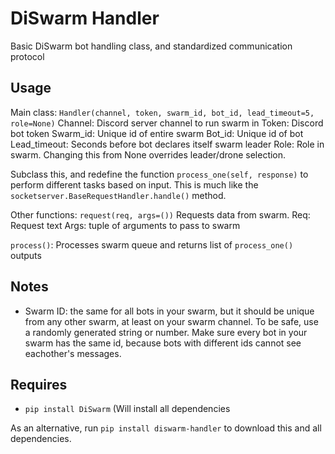 # DiSwarm Handler
Basic DiSwarm bot handling class, and standardized communication protocol

## Usage
Main class: `Handler(channel, token, swarm_id, bot_id, lead_timeout=5, role=None)`
Channel: Discord server channel to run swarm in
Token: Discord bot token
Swarm_id: Unique id of entire swarm
Bot_id: Unique id of bot
Lead_timeout: Seconds before bot declares itself swarm leader
Role: Role in swarm. Changing this from None overrides leader/drone selection.


Subclass this, and redefine the function `process_one(self, response)` to perform different tasks based on input. This is much like the `socketserver.BaseRequestHandler.handle()` method.

Other functions:
`request(req, args=())` Requests data from swarm. 
Req: Request text
Args: tuple of arguments to pass to swarm

`process()`: Processes swarm queue and returns list of `process_one()` outputs

## Notes
- Swarm ID: the same for all bots in your swarm, but it should be unique from any other swarm, at least on your swarm channel. To be safe, use a randomly generated string or number. Make sure every bot in your swarm has the same id, because bots with different ids cannot see eachother's messages.

## Requires
- `pip install DiSwarm` (Will install all dependencies

As an alternative, run `pip install diswarm-handler` to download this and all dependencies.
